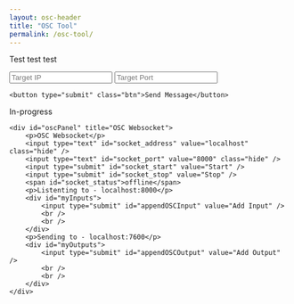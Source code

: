 ```yaml
---
layout: osc-header
title: "OSC Tool"
permalink: /osc-tool/
---
```


Test test test

<form>
	<input name="ip_addr" type="text" placeholder="Target IP" />
	<input name="port" type ="text" placeholder="Target Port" />

	<button type="submit" class="btn">Send Message</button>
</form>

In-progress

<!-- osc =================================================================================== -->
    <div id="oscPanel" title="OSC Websocket">
        <p>OSC Websocket</p>
        <input type="text" id="socket_address" value="localhost" class="hide" />
        <input type="text" id="socket_port" value="8000" class="hide" />
        <input type="submit" id="socket_start" value="Start" />
        <input type="submit" id="socket_stop" value="Stop" />
        <span id="socket_status">offline</span>
        <p>Listenting to - localhost:8000</p>
        <div id="myInputs">
            <input type="submit" id="appendOSCInput" value="Add Input" />
            <br />
            <br />
        </div>
        <p>Sending to - localhost:7600</p>
        <div id="myOutputs">
            <input type="submit" id="appendOSCOutput" value="Add Output" />
            <br />
            <br />
        </div>
    </div>